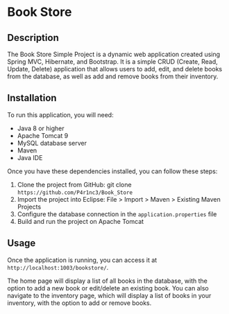
# Book Store

## Description

The Book Store Simple Project is a dynamic web application created using Spring MVC, Hibernate, and Bootstrap. It is a simple CRUD (Create, Read, Update, Delete) application that allows users to add, edit, and delete books from the database, as well as add and remove books from their inventory.

## Installation

To run this application, you will need:

- Java 8 or higher
- Apache Tomcat 9
- MySQL database server
- Maven
- Java IDE

Once you have these dependencies installed, you can follow these steps:

1. Clone the project from GitHub: git clone `https://github.com/P4r1nc3/Book_Store`
2. Import the project into Eclipse: File > Import > Maven > Existing Maven Projects
3. Configure the database connection in the `application.properties` file
4. Build and run the project on Apache Tomcat

## Usage

Once the application is running, you can access it at `http://localhost:1003/bookstore/`.

The home page will display a list of all books in the database, with the option to add a new book or edit/delete an existing book. You can also navigate to the inventory page, which will display a list of books in your inventory, with the option to add or remove books.
